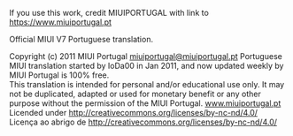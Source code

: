 If you use this work, credit MIUIPORTUGAL with link to https://www.miuiportugal.pt

Official MIUI V7 Portuguese translation.

Copyright (c) 2011 MIUI Portugal    miuiportugal@miuiportugal.pt
Portuguese MIUI translation started by IoDa00 in Jan 2011, and now 
updated weekly by MIUI Portugal is 100% free.  
This translation is intended for personal and/or educational use only.
It may not be duplicated, adapted or used for monetary benefit or any other purpose 
without the permission of the MIUI Portugal. www.miuiportugal.pt
Licended under http://creativecommons.org/licenses/by-nc-nd/4.0/
Licença ao abrigo de http://creativecommons.org/licenses/by-nc-nd/4.0/
